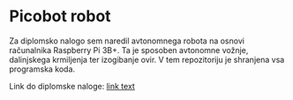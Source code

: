 # Picobot robot

Za diplomsko nalogo sem naredil avtonomnega robota na osnovi računalnika Raspberry Pi 3B+. Ta je sposoben avtonomne vožnje, dalinjskega krmiljenja ter izogibanje ovir.
V tem repozitoriju je shranjena vsa programska koda.

Link do diplomske naloge: <a href="https://dk.um.si/IzpisGradiva.php?id=73173&lang=slv">link text</a>
